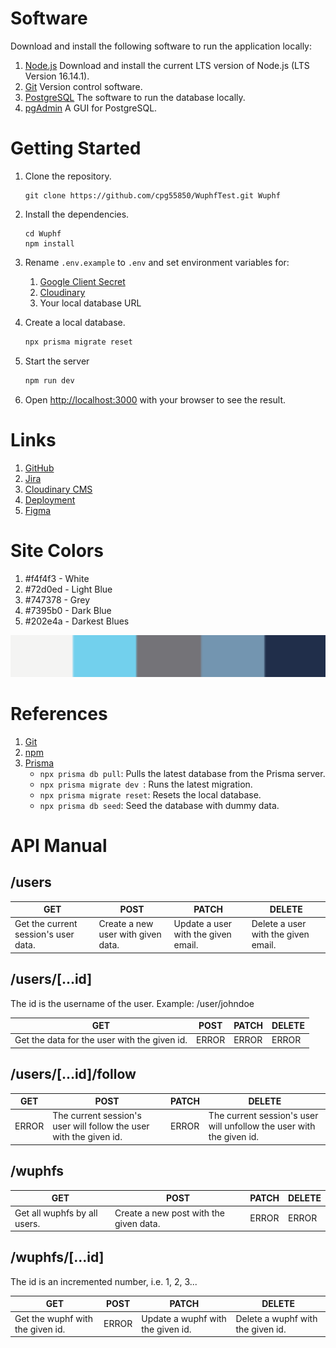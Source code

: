 # Software

Download and install the following software to run the application locally:

1. [Node.js](https://nodejs.org/en/download/) Download and install the current LTS version of Node.js (LTS Version 16.14.1).
2. [Git](https://git-scm.com/downloads) Version control software.
3. [PostgreSQL](https://www.enterprisedb.com/downloads/postgres-postgresql-downloads) The software to run the database locally.
4. [pgAdmin](https://www.pgadmin.org/download/) A GUI for PostgreSQL.

# Getting Started

1. Clone the repository.
   ```
   git clone https://github.com/cpg55850/WuphfTest.git Wuphf
   ```
2. Install the dependencies.

   ```
   cd Wuphf
   npm install
   ```

3. Rename `.env.example` to `.env` and set environment variables for:

   1. [Google Client Secret](https://console.developers.google.com/apis/credentials/oauthclient/578044382936-9e25sn8rl63jn2hj20p3te6u4s0qvium.apps.googleusercontent.com?project=wuphf-340818)
   2. [Cloudinary](https://cloudinary.com/console/c-e4ff7ac8f9bcfcbc03dd0324aec080)
   3. Your local database URL

4. Create a local database.

   ```bash
   npx prisma migrate reset
   ```

5. Start the server

   ```bash
   npm run dev
   ```

6. Open [http://localhost:3000](http://localhost:3000) with your browser to see the result.

# Links

1. [GitHub](https://github.com/cpg55850/WuphfTest)
2. [Jira](https://cpg55850.atlassian.net/jira/software/projects/THEP/boards/1)
3. [Cloudinary CMS](https://cloudinary.com/console/c-e4ff7ac8f9bcfcbc03dd0324aec080)
4. [Deployment](https://wuphf-test.vercel.app/)
5. [Figma](https://www.figma.com/file/esvIWUvBkJmtutM1PBGZgb/Wuphf)

# Site Colors

1. #f4f4f3 - White
2. #72d0ed - Light Blue
3. #747378 - Grey
4. #7395b0 - Dark Blue
5. #202e4a - Darkest Blues

![Color Pallete](/asssets/ColorPallete.png)

# References

1. [Git](https://confluence.atlassian.com/bitbucketserver/basic-git-commands-776639767.html)
2. [npm](https://docs.npmjs.com/cli/v7/commands)
3. [Prisma](https://www.figma.com/file/esvIWUvBkJmtutM1PBGZgb/Wuphf)
   - `npx prisma db pull`: Pulls the latest database from the Prisma server.
   - `npx prisma migrate dev `: Runs the latest migration.
   - `npx prisma migrate reset`: Resets the local database.
   - `npx prisma db seed`: Seed the database with dummy data.

# API Manual

## /users

GET | POST | PATCH | DELETE
--- | --- | --- | ---
Get the current session's user data. | Create a new user with given data. | Update a user with the given email. | Delete a user with the given email.

## /users/[...id]
The id is the username of the user. Example: /user/johndoe

GET | POST | PATCH | DELETE
--- | --- | --- | ---
Get the data for the user with the given id. | ERROR | ERROR | ERROR

## /users/[...id]/follow

GET | POST | PATCH | DELETE
--- | --- | --- | ---
ERROR | The current session's user will follow the user with the given id. | ERROR | The current session's user will unfollow the user with the given id.

## /wuphfs

GET | POST | PATCH | DELETE
--- | --- | --- | ---
Get all wuphfs by all users. | Create a new post with the given data. | ERROR | ERROR

## /wuphfs/[...id]
The id is an incremented number, i.e. 1, 2, 3...

GET | POST | PATCH | DELETE
--- | --- | --- | ---
Get the wuphf with the given id. | ERROR | Update a wuphf with the given id. | Delete a wuphf with the given id.
